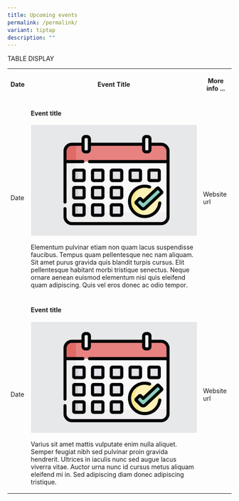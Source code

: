 ```yaml
---
title: Upcoming events
permalink: /permalink/
variant: tiptap
description: ""
---
```

<p>TABLE DISPLAY
<br>
</p>
<table>
<tbody>
<tr>
<th rowspan="1" colspan="1">
<p>Date</p>
</th>
<th rowspan="1" colspan="1">
<p>Event Title</p>
</th>
<th rowspan="1" colspan="1">
<p>More info ...</p>
</th>
</tr>
<tr>
<td rowspan="1" colspan="1">
<p>Date</p>
</td>
<td rowspan="1" colspan="1">
<h4><strong>Event title</strong></h4>
<div class="isomer-image-wrapper">
<img style="width: 100%" height="auto" width="100%" alt="" src="/images/upcoming_events.jpg">
</div>
<p>Elementum pulvinar etiam non quam lacus suspendisse faucibus. Tempus quam
pellentesque nec nam aliquam. Sit amet purus gravida quis blandit turpis
cursus. Elit pellentesque habitant morbi tristique senectus. Neque ornare
aenean euismod elementum nisi quis eleifend quam adipiscing. Quis vel eros
donec ac odio tempor.</p>
</td>
<td rowspan="1" colspan="1">
<p>Website url</p>
</td>
</tr>
<tr>
<td rowspan="1" colspan="1">
<p>Date</p>
</td>
<td rowspan="1" colspan="1">
<h4><strong>Event title</strong></h4>
<div class="isomer-image-wrapper">
<img style="width: 100%" height="auto" width="100%" alt="" src="/images/upcoming_events.jpg">
</div>
<p>Varius sit amet mattis vulputate enim nulla aliquet. Semper feugiat nibh
sed pulvinar proin gravida hendrerit. Ultrices in iaculis nunc sed augue
lacus viverra vitae. Auctor urna nunc id cursus metus aliquam eleifend
mi in. Sed adipiscing diam donec adipiscing tristique.</p>
</td>
<td rowspan="1" colspan="1">
<p>Website url</p>
</td>
</tr>
</tbody>
</table>
<p></p>
